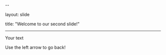 --

layout: slide

title: "Welcome to our second slide!"

---

Your text

Use the left arrow to go back!
